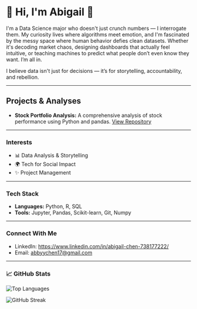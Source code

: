 # 🌸 Hi, I'm Abigail 🌸
I'm a Data Science major who doesn't just crunch numbers — I interrogate them.
My curiosity lives where algorithms meet emotion, and I'm fascinated by the messy space where human behavior defies clean datasets. Whether it's decoding market chaos, designing dashboards that actually feel intuitive, or teaching machines to predict what people don’t even know they want. I’m all in.

I believe data isn't just for decisions — it’s for storytelling, accountability, and rebellion.

---

## Projects & Analyses

- **Stock Portfolio Analysis:** A comprehensive analysis of stock performance using Python and pandas. [View Repository](https://github.com/akchabby/StockPortfolio)

---

### Interests

- 📊 Data Analysis & Storytelling  
- 🌍 Tech for Social Impact  
- ✨ Project Management 

---

### Tech Stack

- **Languages:** Python, R, SQL
- **Tools:** Jupyter, Pandas, Scikit-learn, Git, Numpy
---

### Connect With Me

- LinkedIn: https://www.linkedin.com/in/abigail-chen-738177222/  
- Email: abbyychen17@gmail.com

---

### 📈 GitHub Stats

![Top Languages](https://github-readme-stats.vercel.app/api/top-langs/?username=akchabby&layout=compact)

![GitHub Streak](https://streak-stats.demolab.com?user=akcabby)


